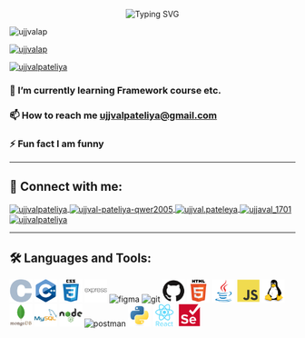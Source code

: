 <!-- GitHub Profile README -->

<!-- Typing animation for introduction -->
<p align="center">
    <img src="https://readme-typing-svg.herokuapp.com?color=E22FE4&width=380&height=28&lines=Hi👋+I'm+Ujjval+Pateliya..;Nice+To+Meet+You+....&center=true" alt="Typing SVG">
</p>

<!-- Profile views counter -->
<p align="left">
    <img src="https://komarev.com/ghpvc/?username=ujjvalap&label=Profile%20views&color=0e75b6&style=flat" alt="ujjvalap" />
</p>

<!-- GitHub Profile Trophy -->
<p align="left">
    <a href="https://github.com/ryo-ma/github-profile-trophy">
        <img src="https://github-profile-trophy.vercel.app/?username=ujjvalap" alt="ujjvalap" />
    </a>
</p>

<!-- Twitter Badge -->
<p align="left">
    <a href="https://twitter.com/ujjvalp" target="blank">
        <img src="https://img.shields.io/twitter/follow/ujjvalpateliya?logo=twitter&style=for-the-badge" alt="ujjvalpateliya" />
    </a>
</p>

### 🌱 I’m currently learning **Framework course etc.**

### 📫 How to reach me **ujjvalpateliya@gmail.com**

### ⚡ Fun fact **I am funny**

---

## 🔗 Connect with me:
<p align="left">
    <a href="https://twitter.com/ujjvalpateliya" target="blank">
        <img align="center" src="https://raw.githubusercontent.com/rahuldkjain/github-profile-readme-generator/master/src/images/icons/Social/twitter.svg" alt="ujjvalpateliya" height="30" width="40" />
    </a>
    <a href="https://linkedin.com/in/ujjval-pateliya-qwer2005" target="blank">
        <img align="center" src="https://raw.githubusercontent.com/rahuldkjain/github-profile-readme-generator/master/src/images/icons/Social/linked-in-alt.svg" alt="ujjval-pateliya-qwer2005" height="30" width="40" />
    </a>
    <a href="https://fb.com/ujjval.pateleya" target="blank">
        <img align="center" src="https://raw.githubusercontent.com/rahuldkjain/github-profile-readme-generator/master/src/images/icons/Social/facebook.svg" alt="ujjval.pateleya" height="30" width="40" />
    </a>
    <a href="https://instagram.com/ujjaval_1701" target="blank">
        <img align="center" src="https://raw.githubusercontent.com/rahuldkjain/github-profile-readme-generator/master/src/images/icons/Social/instagram.svg" alt="ujjaval_1701" height="30" width="40" />
    </a>
    <a href="https://www.youtube.com/c/ujjvalpateliya" target="blank">
        <img align="center" src="https://raw.githubusercontent.com/rahuldkjain/github-profile-readme-generator/master/src/images/icons/Social/youtube.svg" alt="ujjvalpateliya" height="30" width="40" />
    </a>
</p>

---

## 🛠 Languages and Tools:
<p align="left">
    <!-- C -->
    <img src="https://raw.githubusercontent.com/devicons/devicon/master/icons/c/c-original.svg" alt="c" width="40" height="40" />
    <!-- C++ -->
    <img src="https://raw.githubusercontent.com/devicons/devicon/master/icons/cplusplus/cplusplus-original.svg" alt="cplusplus" width="40" height="40" />
    <!-- CSS3 -->
    <img src="https://raw.githubusercontent.com/devicons/devicon/master/icons/css3/css3-original-wordmark.svg" alt="css3" width="40" height="40" />
    <!-- Express.js -->
    <img src="https://raw.githubusercontent.com/devicons/devicon/master/icons/express/express-original-wordmark.svg" alt="express" width="40" height="40" />
    <!-- Figma -->
    <img src="https://www.vectorlogo.zone/logos/figma/figma-icon.svg" alt="figma" width="40" height="40" />
    <!-- Git -->
    <img src="https://www.vectorlogo.zone/logos/git-scm/git-scm-icon.svg" alt="git" width="40" height="40" />
    <!-- GitHub -->
    <img src="https://raw.githubusercontent.com/devicons/devicon/master/icons/github/github-original.svg" alt="github" width="40" height="40" />
    <!-- HTML5 -->
    <img src="https://raw.githubusercontent.com/devicons/devicon/master/icons/html5/html5-original-wordmark.svg" alt="html5" width="40" height="40" />
    <!-- Java -->
    <img src="https://raw.githubusercontent.com/devicons/devicon/master/icons/java/java-original.svg" alt="java" width="40" height="40" />
    <!-- JavaScript -->
    <img src="https://raw.githubusercontent.com/devicons/devicon/master/icons/javascript/javascript-original.svg" alt="javascript" width="40" height="40" />
    <!-- Linux -->
    <img src="https://raw.githubusercontent.com/devicons/devicon/master/icons/linux/linux-original.svg" alt="linux" width="40" height="40" />
    <!-- MongoDB -->
    <img src="https://raw.githubusercontent.com/devicons/devicon/master/icons/mongodb/mongodb-original-wordmark.svg" alt="mongodb" width="40" height="40" />
    <!-- MySQL -->
    <img src="https://raw.githubusercontent.com/devicons/devicon/master/icons/mysql/mysql-original-wordmark.svg" alt="mysql" width="40" height="40" />
    <!-- Node.js -->
    <img src="https://raw.githubusercontent.com/devicons/devicon/master/icons/nodejs/nodejs-original-wordmark.svg" alt="nodejs" width="40" height="40" />
    <!-- Postman -->
    <img src="https://www.vectorlogo.zone/logos/getpostman/getpostman-icon.svg" alt="postman" width="40" height="40" />
    <!-- Python -->
    <img src="https://raw.githubusercontent.com/devicons/devicon/master/icons/python/python-original.svg" alt="python" width="40" height="40" />
    <!-- React.js -->
    <img src="https://raw.githubusercontent.com/devicons/devicon/master/icons/react/react-original-wordmark.svg" alt="react" width="40" height="40" />
    <!-- Selenium -->
    <img src="https://raw.githubusercontent.com/devicons/devicon/master/icons/selenium/selenium-original.svg" alt="selenium" width="40" height="40" />
</p>

